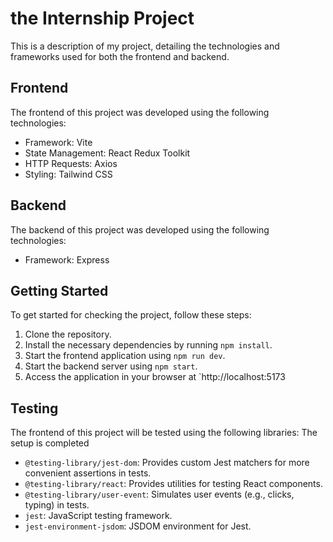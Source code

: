 # the Internship Project

This is a description of my project, detailing the technologies and frameworks used for both the frontend and backend.

## Frontend

The frontend of this project was developed using the following technologies:

- Framework: Vite
- State Management: React Redux Toolkit
- HTTP Requests: Axios
- Styling: Tailwind CSS

## Backend

The backend of this project was developed using the following technologies:

- Framework: Express


## Getting Started

To get started for checking the project, follow these steps:

1. Clone the repository.
2. Install the necessary dependencies by running `npm install`.
3. Start the frontend application using `npm run dev`.
4. Start the backend server using `npm start`.
5. Access the application in your browser at `http://localhost:5173



## Testing

The frontend of this project will be tested  using the following libraries:
The setup is completed

- `@testing-library/jest-dom`: Provides custom Jest matchers for more convenient assertions in tests.
- `@testing-library/react`: Provides utilities for testing React components.
- `@testing-library/user-event`: Simulates user events (e.g., clicks, typing) in tests.
- `jest`: JavaScript testing framework.
- `jest-environment-jsdom`: JSDOM environment for Jest.
